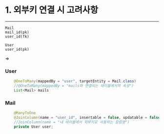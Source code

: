 # 1. 외부키 연결 시 고려사항
-----------------------------  
    
    Mail
    mail_id(pk)
    user_id(fk)

    User
    user_id(pk)

=> 
### User
```java
    @OneToMany(mappedBy = "user", targetEntity = Mail.class)
    //@OneToMany(mappedBy = "mails와 연결되는 테이블에서의 속성")
    List<Mail> mails
```

### Mail
```java
    @ManyToOne
    @JoinColumn(name = "user_id", insertable = false, updatable = false)
    //JoinColumn(name = "내 테이블에서 외부키로 사용하는 칼럼명")
    private User user;
```